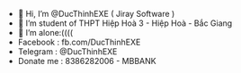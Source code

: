 - 👋 Hi, I’m @DucThinhEXE ( Jiray Software )
- 👀 I’m student of THPT Hiệp Hoà 3 - Hiệp Hoà - Bắc Giang
- 🌱 I’m alone:((((
- Facebook : fb.com/DucThinhEXE
- Telegram : @DucThinhEXE
- Donate me : 8386282006 - MBBANK
